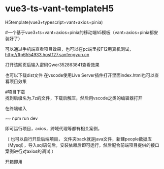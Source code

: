 # vue3-ts-vant-templateH5
H5template(vue3+typescript+vant+axios+pinia)

#一个基于vue3+ts+vant+axios+pinia的移动端h5模板（vant+axios+pinia都安装好了）


可以通过手机端查看项目效果，也可以在pc端里按F12用真机测试，http://ftp6554933.host127.sanfengyun.cn

打开该网页后输入密码Qwer352863841查看效果

也可以下载dist文件 在vscode使用Live Server插件打开里面index.html也可以查看项目效果

#项目下载  
找到后缀名为.7z的文件，下载后解压，然后用vscode之类的编辑器打开

在终端输入

 ~~
  npm run dev
  
 即可运行项目，axios，跨域代理等都有相关案例，
 
 （
 也可以自行开启后端项目，
 文件夹back就是java文件，新建people数据库（Mysql），导入sql语句后，安装依赖后即可运行，然后配合前端项目提供的接口案例进行对axios的调试
 ）
 
 开箱即用
